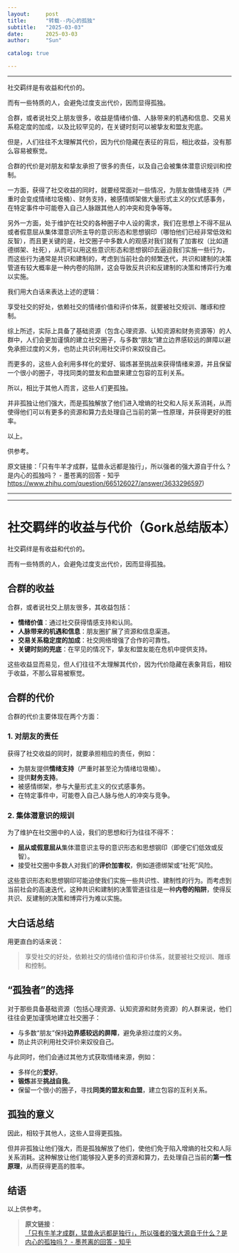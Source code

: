 ```yaml
---
layout:     post
title:      "转载--内心的孤独"
subtitle:   "2025-03-03"
date:       2025-03-03
author:     "Sun"

catalog: true

---
```

---
社交羁绊是有收益和代价的。

而有一些特质的人，会避免过度支出代价，因而显得孤独。

合群，或者说社交上朋友很多，收益是情绪价值、人脉带来的机遇和信息、交易关系稳定度的加成，以及比较罕见的，在关键时刻可以被挚友和盟友兜底。

但是，人们往往不太理解其代价，因为代价隐藏在表征的背后，相比收益，没有那么容易被察觉。

合群的代价是对朋友和挚友承担了很多的责任，以及自己会被集体潜意识规训和控制。

一方面，获得了社交收益的同时，就要经常面对一些情况，为朋友做情绪支持（严重时会变成情绪垃圾桶）、财务支持，被感情绑架做大量形式主义的仪式感事务，在特定事件中可能卷入自己人脉跟其他人的冲突和竞争等等。

另外一方面，处于维护在社交的各种圈子中人设的需求，我们在思想上不得不屈从或者假意屈从集体潜意识所主导的意识形态和思想钢印（哪怕他们已经非常低效和反智），而且更关键的是，社交圈子中多数人的观感对我们就有了加害权（比如道德绑架、社死），从而可以用这些意识形态和思想钢印去逼迫我们实施一些行为，而这些行为通常是共识和建制的，考虑到当前社会的频繁迭代，共识和建制的决策管道有较大概率是一种内卷的陷阱，这会导致反共识和反建制的决策和博弈行为难以实施。

我们用大白话来表达上述的逻辑：

享受社交的好处，依赖社交的情绪价值和评价体系，就要被社交规训、雕琢和控制。

综上所述，实际上具备了基础资源（包含心理资源、认知资源和财务资源等）的人群中，人们会更加谨慎的建立社交圈子，与多数“朋友”建立边界感较远的屏障以避免承担过度的义务，也防止共识利用社交评价来奴役自己。

而更多的，这些人会利用多样化的爱好、锻炼甚至挑战来获得情绪来源，并且保留一个很小的圈子，寻找同类的盟友和血盟来建立包容的互利关系。

所以，相比于其他人而言，这些人们更孤独。

并非孤独让他们强大，而是孤独解放了他们进入增熵的社交和人际关系消耗，从而使得他们可以有更多的资源和算力去处理自己当前的第一性原理，并获得更好的胜率。

以上。

供参考。

原文链接：「只有牛羊才成群，猛兽永远都是独行」，所以强者的强大源自于什么？是内心的孤独吗？ - 墨苍离的回答 - 知乎
https://www.zhihu.com/question/665126027/answer/3633296597)



---

---

# 社交羁绊的收益与代价（Gork总结版本）

社交羁绊是有收益和代价的。

而有一些特质的人，会避免过度支出代价，因而显得孤独。

## 合群的收益

合群，或者说社交上朋友很多，其收益包括：

- **情绪价值**：通过社交获得情感支持和认同。
- **人脉带来的机遇和信息**：朋友圈扩展了资源和信息渠道。
- **交易关系稳定度的加成**：社交网络增强了合作的可靠性。
- **关键时刻的兜底**：在罕见的情况下，挚友和盟友能在危机中提供支持。

这些收益显而易见，但人们往往不太理解其代价，因为代价隐藏在表象背后，相较于收益，不那么容易被察觉。

## 合群的代价

合群的代价主要体现在两个方面：

### 1. 对朋友的责任
获得了社交收益的同时，就要承担相应的责任，例如：
- 为朋友提供**情绪支持**（严重时甚至沦为情绪垃圾桶）。
- 提供**财务支持**。
- 被感情绑架，参与大量形式主义的仪式感事务。
- 在特定事件中，可能卷入自己人脉与他人的冲突与竞争。

### 2. 集体潜意识的规训
为了维护在社交圈中的人设，我们的思想和行为往往不得不：
- **屈从或假意屈从**集体潜意识主导的意识形态和思想钢印（即便它们低效或反智）。
- 接受社交圈中多数人对我们的**评价加害权**，例如道德绑架或“社死”风险。

这些意识形态和思想钢印可能迫使我们实施一些共识性、建制性的行为。而考虑到当前社会的高速迭代，这种共识和建制的决策管道往往是一种**内卷的陷阱**，使得反共识、反建制的决策和博弈行为难以实施。

## 大白话总结

用更直白的话来说：

> 享受社交的好处，依赖社交的情绪价值和评价体系，就要被社交规训、雕琢和控制。

## “孤独者”的选择

对于那些具备基础资源（包括心理资源、认知资源和财务资源）的人群来说，他们往往会更加谨慎地建立社交圈子：
- 与多数“朋友”保持**边界感较远的屏障**，避免承担过度的义务。
- 防止共识利用社交评价来奴役自己。

与此同时，他们会通过其他方式获取情绪来源，例如：
- 多样化的**爱好**。
- **锻炼**甚至**挑战自我**。
- 保留一个很小的圈子，寻找**同类的盟友和血盟**，建立包容的互利关系。

## 孤独的意义

因此，相较于其他人，这些人显得更孤独。

但并非孤独让他们强大，而是孤独解放了他们，使他们免于陷入增熵的社交和人际关系消耗。这种解放让他们能够投入更多的资源和算力，去处理自己当前的**第一性原理**，从而获得更高的胜率。

## 结语

以上供参考。

> **原文链接**：  
> [「只有牛羊才成群，猛兽永远都是独行」，所以强者的强大源自于什么？是内心的孤独吗？ - 墨苍离的回答 - 知乎](https://www.zhihu.com/question/665126027/answer/3633296597)
